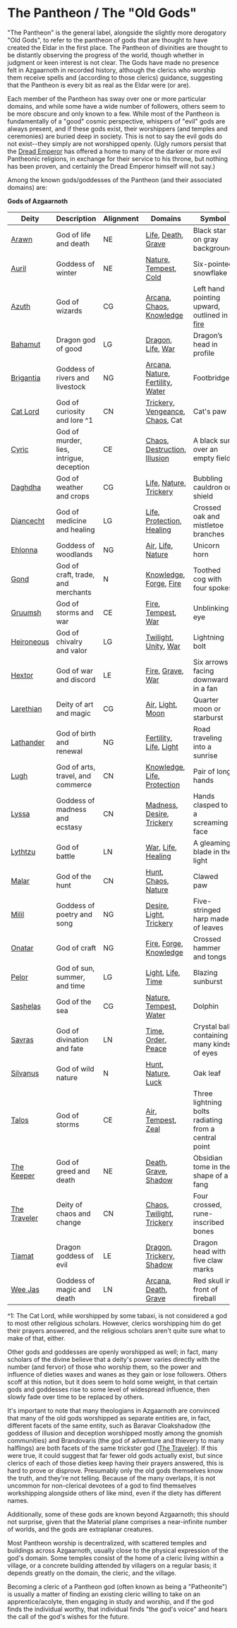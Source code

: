 # The Pantheon / The "Old Gods"
"The Pantheon" is the general label, alongside the slightly more derogatory "Old Gods", to refer to the pantheon of gods that are thought to have created the Eldar in the first place. The Pantheon of divinities are thought to be distantly observing the progress of the world, though whether in judgment or keen interest is not clear. The Gods have made no presence felt in Azgaarnoth in recorded history, although the clerics who worship them receive spells and (according to those clerics) guidance, suggesting that the Pantheon is every bit as real as the Eldar were (or are).

Each member of the Pantheon has sway over one or more particular domains, and while some have a wide number of followers, others seem to be more obscure and only known to a few. While most of the Pantheon is fundamentally of a "good" cosmic perspective, whispers of "evil" gods are always present, and if these gods exist, their worshippers (and temples and ceremonies) are buried deep in society. This is not to say the evil gods do not exist--they simply are not worshipped openly. (Ugly rumors persist that the [Dread Emperor](../../People/DreadEmperor.md) has offered a home to many of the darker or more evil Pantheonic religions, in exchange for their service to his throne, but nothing has been proven, and certainly the Dread Emperor himself will not say.) 

Among the known gods/goddesses of the Pantheon (and their associated domains) are:

**Gods of Azgaarnoth**

Deity | Description |Alignment | Domains | Symbol
------|-------------|----------|---------|--------
[Arawn](Arawn.md)|God of life and death|NE|[Life](../../Classes/Cleric/Life.md), [Death](../../Classes/Cleric/Death.md), [Grave](../../Classes/Cleric/Grave.md)|Black star on gray background
[Auril](Auril.md)|Goddess of winter|NE|[Nature](../../Classes/Cleric/Nature.md), [Tempest](../../Classes/Cleric/Tempest.md), [Cold](../../Classes/Cleric/Cold.md)|Six-pointed snowflake
[Azuth](Azuth.md)|God of wizards|CG|[Arcana](../../Classes/Cleric/Arcana.md), [Chaos](../../Classes/Cleric/Chaos.md), [Knowledge](../../Classes/Cleric/Knowledge.md)|Left hand pointing upward, outlined in [fire](../../Classes/Cleric/Fire.md)
[Bahamut](Bahamut.md)|Dragon god of good|LG|[Dragon](../../Classes/Cleric/Dragon.md), [Life](../../Classes/Cleric/Life.md), [War](../../Classes/Cleric/War.md)|Dragon’s head in profile
[Brigantia](Brigantia.md)|Goddess of rivers and livestock|NG|[Arcana](../../Classes/Cleric/Arcana.md), [Nature](../../Classes/Cleric/Nature.md), [Fertility](../../Classes/Cleric/Fertility.md), [Water](../../Classes/Cleric/Water.md)|Footbridge
[Cat Lord](CatLord.md)|God of curiosity and lore ^1|CN|[Trickery](../../Classes/Cleric/Trickery.md), [Vengeance](../../Classes/Cleric/Vengeance.md), [Chaos](../../Classes/Cleric/Chaos.md), Cat|Cat's paw
[Cyric](Cyric.md)|God of murder, lies, intrigue, deception|CE|[Chaos](../../Classes/Cleric/Chaos.md), [Destruction](../../Classes/Cleric/Destruction.md), [Illusion](../../Classes/Cleric/Illusion.md)|A black sun over an empty field
[Daghdha](Daghda.md)|God of weather and crops|CG|[Life](../../Classes/Cleric/Life.md), [Nature](../../Classes/Cleric/Nature.md), [Trickery](../../Classes/Cleric/Trickery.md)|Bubbling cauldron or shield
[Diancecht](Diancecht.md)|God of medicine and healing|LG|[Life](../../Classes/Cleric/Life.md), [Protection](../../Classes/Cleric/Protection.md), [Healing](../../Classes/Cleric/Healing.md)|Crossed oak and mistletoe branches
[Ehlonna](Ehlonna.md)|Goddess of woodlands|NG|[Air](../../Classes/Cleric/Air.md), [Life](../../Classes/Cleric/Life.md), [Nature](../../Classes/Cleric/Nature.md)|Unicorn horn
[Gond](Gond.md)|God of craft, trade, and merchants|N|[Knowledge](../../Classes/Cleric/Knowledge.md), [Forge](../../Classes/Cleric/Forge.md), [Fire](../../Classes/Cleric/Fire.md)|Toothed cog with four spokes
[Gruumsh](Gruumsh.md)|God of storms and war|CE|[Fire](../../Classes/Cleric/Fire.md), [Tempest](../../Classes/Cleric/Tempest.md), [War](../../Classes/Cleric/War.md)|Unblinking eye
[Heironeous](Heironeous.md)|God of chivalry and valor|LG|[Twilight](../../Classes/Cleric/Twilight.md), [Unity](../../Classes/Cleric/Unity.md), [War](../../Classes/Cleric/War.md)|Lightning bolt
[Hextor](Hextor.md)|God of war and discord|LE|[Fire](../../Classes/Cleric/Fire.md), [Grave](../../Classes/Cleric/Grave.md), [War](../../Classes/Cleric/War.md)|Six arrows facing downward in a fan
[Larethian](Larethian.md)|Deity of art and magic|CG|[Air](../../Classes/Cleric/Air.md), [Light](../../Classes/Cleric/Light.md), [Moon](../../Classes/Cleric/Moon.md)|Quarter moon or starburst
[Lathander](Lathander.md)|God of birth and renewal|NG|[Fertility](../../Classes/Cleric/Fertility.md), [Life](../../Classes/Cleric/Life.md), [Light](../../Classes/Cleric/Light.md)|Road traveling into a sunrise
[Lugh](Lugh.md)|God of arts, travel, and commerce|CN|[Knowledge](../../Classes/Cleric/Knowledge.md), [Life](../../Classes/Cleric/Life.md), [Protection](../../Classes/Cleric/Protection.md)|Pair of long hands
[Lyssa](Lyssa.md)|Goddess of madness and ecstasy|CN|[Madness](../../Classes/Cleric/Madness.md), [Desire](../../Classes/Cleric/Desire.md), [Trickery](../../Classes/Cleric/Trickery.md)|Hands clasped to a screaming face
[Lythtzu](Lythtzu.md)|God of battle|LN|[War](../../Classes/Cleric/War.md), [Life](../../Classes/Cleric/Life.md), [Healing](../../Classes/Cleric/Healing.md)|A gleaming blade in the light
[Malar](Malar.md)|God of the hunt|CN|[Hunt](../../Classes/Cleric/Hunt.md), [Chaos](../../Classes/Cleric/Chaos.md), [Nature](../../Classes/Cleric/Nature.md)|Clawed paw
[Milil](Milil.md)|Goddess of poetry and song|NG|[Desire](../../Classes/Cleric/Desire.md), [Light](../../Classes/Cleric/Light.md), [Trickery](../../Classes/Cleric/Trickery.md)|Five-stringed harp made of leaves
[Onatar](Onatar.md)|God of craft|NG|[Fire](../../Classes/Cleric/Fire.md), [Forge](../../Classes/Cleric/Forge.md), [Knowledge](../../Classes/Cleric/Knowledge.md)|Crossed hammer and tongs
[Pelor](Pelor.md)|God of sun, summer, and time|LG|[Light](../../Classes/Cleric/Light.md), [Life](../../Classes/Cleric/Life.md), [Time](../../Classes/Cleric/Time.md)|Blazing sunburst
[Sashelas](Sashelas.md)|God of the sea|CG|[Nature](../../Classes/Cleric/Nature.md), [Tempest](../../Classes/Cleric/Tempest.md), [Water](../../Classes/Cleric/Water.md)|Dolphin
[Savras](Savras.md)|God of divination and fate|LN|[Time](../../Classes/Cleric/Time.md), [Order](../../Classes/Cleric/Order.md), [Peace](../../Classes/Cleric/Peace.md)|Crystal ball containing many kinds of eyes
[Silvanus](Silvanus.md)|God of wild nature|N|[Hunt](../../Classes/Cleric/Hunt.md), [Nature](../../Classes/Cleric/Nature.md), [Luck](../../Classes/Cleric/Luck.md)|Oak leaf
[Talos](Talos.md)|God of storms|CE|[Air](../../Classes/Cleric/Air.md), [Tempest](../../Classes/Cleric/Tempest.md), [Zeal](../../Classes/Cleric/Zeal.md)|Three lightning bolts radiating from a central point
[The Keeper](Keeper.md)|God of greed and death|NE|[Death](../../Classes/Cleric/Death.md), [Grave](../../Classes/Cleric/Grave.md), [Shadow](../../Classes/Cleric/Shadow.md)|Obsidian tome in the shape of a fang
[The Traveler](Traveler.md)|Deity of chaos and change|CN|[Chaos](../../Classes/Cleric/Chaos.md), [Twilight](../../Classes/Cleric/Twilight.md), [Trickery](../../Classes/Cleric/Trickery.md)|Four crossed, rune-inscribed bones
[Tiamat](Tiamat.md)|Dragon goddess of evil|LE|[Dragon](../../Classes/Cleric/Dragon.md), [Trickery](../../Classes/Cleric/Trickery.md), [Shadow](../../Classes/Cleric/Shadow.md)|Dragon head with five claw marks
[Wee Jas](WeeJas.md)|Goddess of magic and death|LN|[Arcana](../../Classes/Cleric/Arcana.md), [Death](../../Classes/Cleric/Death.md), [Grave](../../Classes/Cleric/Grave.md)|Red skull in front of fireball

^1: The Cat Lord, while worshipped by some tabaxi, is not considered a god to most other religious scholars. However, clerics worshipping him do get their prayers answered, and the religious scholars aren't quite sure what to make of that, either.

Other gods and goddesses are openly worshipped as well; in fact, many scholars of the divine believe that a deity's power varies directly with the number (and fervor) of those who worship them, so the power and influence of dieties waxes and wanes as they gain or lose followers. Others scoff at this notion, but it does seem to hold some weight, in that certain gods and goddesses rise to some level of widespread influence, then slowly fade over time to be replaced by others.

It's important to note that many theologians in Azgaarnoth are convinced that many of the old gods worshipped as separate entities are, in fact, different facets of the same entity, such as Baravar Cloakshadow (the goddess of illusion and deception worshipped mostly among the gnomish communities) and Brandovaris (the god of adventure and thievery to many halflings) are both facets of the same trickster god ([The Traveler](Traveler.md)). If this were true, it could suggest that far fewer old gods actually exist, but since clerics of each of those dieties keep having their prayers answered, this is hard to prove or disprove. Presumably only the old gods themselves know the truth, and they're not telling. Because of the many overlaps, it is not uncommon for non-clerical devotees of a god to find themselves workshipping alongside others of like mind, even if the diety has different names.

Additionally, some of these gods are known beyond Azgaarnoth; this should not surprise, given that the Material plane comprises a near-infinite number of worlds, and the gods are extraplanar creatures.

Most Pantheon worship is decentralized, with scattered temples and buildings across Azgaarnoth, usually close to the physical expression of the god's domain. Some temples consist of the home of a cleric living within a village, or a concrete building attended by villagers on a regular basis; it depends greatly on the domain, the cleric, and the village.

Becoming a cleric of a Pantheon god (often known as being a "Patheonite") is usually a matter of finding an existing cleric willing to take on an apprentice/acolyte, then engaging in study and worship, and if the god finds the individual worthy, that individual finds "the god's voice" and hears the call of the god's wishes for the future.
